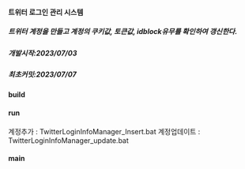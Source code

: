 #### 트위터 로그인 관리 시스템
##### 트위터 계정을 만들고 계정의 쿠키값, 토큰값, idblock유무를 확인하여 갱신한다.
##### 개발시작:2023/07/03
##### 최초커밋:2023/07/07

#### build
#### run
계정추가 : TwitterLoginInfoManager_Insert.bat
계정업데이트 : TwitterLoginInfoManager_update.bat
#### main
